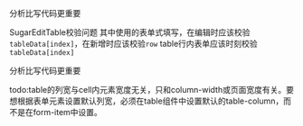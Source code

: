 分析比写代码更重要

SugarEditTable校验问题
其中使用的表单式填写，在编辑时应该校验`tableData[index]`，在新增时应该校验`row`
table行内表单应该时刻校验`tableData[index]`

分析比写代码更重要

todo:table的列宽与cell内元素宽度无关，只和column-width或页面宽度有关。要想根据表单元素设置默认列宽，必须在table组件中设置默认的table-column，而不是在form-item中设置。
